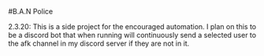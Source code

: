 #B.A.N Police

2.3.20: This is a side project for the encouraged automation.  I plan on this to be a discord bot that when running will continuously send a selected user to the afk channel in my discord server if they are not in it.